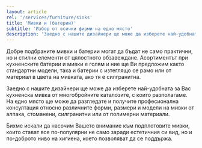 ```yaml
---
layout: article
rel: '/services/furniture/sinks'
title: 'Мивки и (батерии)'
subtitle: 'Избор от всички фирми на едно място'
description: 'Заедно с нашите дизайнери ще може да изберете най-удобната за Вас кухненска мивка от многобройните каталозите, с които разполагаме. На едно място ще може да разгледате и получите професионална консултация относно различните форми, размери и модели на мивки от алпака, стоманени, силгранитни или от полимерни материали.'
---
```

Добре подбраните мивки и батерии могат да бъдат не само практични, но и стилни елементи от цялостното обзавеждане. Асортиментът при кухненските батерии и мивки е голям и ние ще Ви предложим както стандартни модели, така и батерии с изтеглящо се рамо или от материал в цвета на мивката, ако тя е силгранитна.

Заедно с нашите дизайнери ще може да изберете най-удобната за Вас кухненска мивка от многобройните каталозите, с които разполагаме. На едно място ще може да разгледате и получите професионална консултация относно различните форми, размери и модели на мивки от алпака, стоманени, силгранитни или от полимерни материали.

Бихме искали да насочим Вашето внимание към подплотовите мивки, които стават все по-популярни не само заради естетичния си вид, но и по-доброто ниво на хигиена, което позволяват да се поддържа.